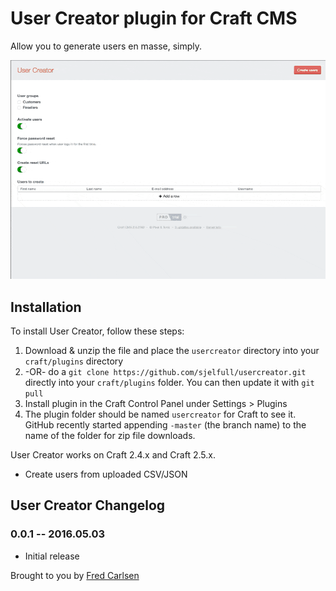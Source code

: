 # User Creator plugin for Craft CMS

Allow you to generate users en masse, simply.

![Screenshot](usercreator/resources/screenshots/creating.gif)

## Installation

To install User Creator, follow these steps:

1. Download & unzip the file and place the `usercreator` directory into your `craft/plugins` directory
2.  -OR- do a `git clone https://github.com/sjelfull/usercreator.git` directly into your `craft/plugins` folder.  You can then update it with `git pull`
3. Install plugin in the Craft Control Panel under Settings > Plugins
4. The plugin folder should be named `usercreator` for Craft to see it.  GitHub recently started appending `-master` (the branch name) to the name of the folder for zip file downloads.

User Creator works on Craft 2.4.x and Craft 2.5.x.

* Create users from uploaded CSV/JSON

## User Creator Changelog

### 0.0.1 -- 2016.05.03

* Initial release

Brought to you by [Fred Carlsen](http://sjelfull.no)